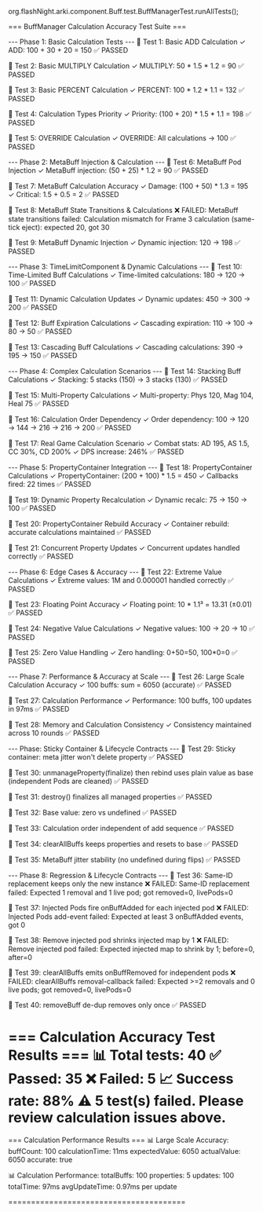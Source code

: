 org.flashNight.arki.component.Buff.test.BuffManagerTest.runAllTests();


=== BuffManager Calculation Accuracy Test Suite ===

--- Phase 1: Basic Calculation Tests ---
🧪 Test 1: Basic ADD Calculation
  ✓ ADD: 100 + 30 + 20 = 150
  ✅ PASSED

🧪 Test 2: Basic MULTIPLY Calculation
  ✓ MULTIPLY: 50 * 1.5 * 1.2 = 90
  ✅ PASSED

🧪 Test 3: Basic PERCENT Calculation
  ✓ PERCENT: 100 * 1.2 * 1.1 = 132
  ✅ PASSED

🧪 Test 4: Calculation Types Priority
  ✓ Priority: (100 + 20) * 1.5 * 1.1 = 198
  ✅ PASSED

🧪 Test 5: OVERRIDE Calculation
  ✓ OVERRIDE: All calculations → 100
  ✅ PASSED


--- Phase 2: MetaBuff Injection & Calculation ---
🧪 Test 6: MetaBuff Pod Injection
  ✓ MetaBuff injection: (50 + 25) * 1.2 = 90
  ✅ PASSED

🧪 Test 7: MetaBuff Calculation Accuracy
  ✓ Damage: (100 + 50) * 1.3 = 195
  ✓ Critical: 1.5 + 0.5 = 2
  ✅ PASSED

🧪 Test 8: MetaBuff State Transitions & Calculations
  ❌ FAILED: MetaBuff state transitions failed: Calculation mismatch for Frame 3 calculation (same-tick eject): expected 20, got 30

🧪 Test 9: MetaBuff Dynamic Injection
  ✓ Dynamic injection: 120 → 198
  ✅ PASSED


--- Phase 3: TimeLimitComponent & Dynamic Calculations ---
🧪 Test 10: Time-Limited Buff Calculations
  ✓ Time-limited calculations: 180 → 120 → 100
  ✅ PASSED

🧪 Test 11: Dynamic Calculation Updates
  ✓ Dynamic updates: 450 → 300 → 200
  ✅ PASSED

🧪 Test 12: Buff Expiration Calculations
  ✓ Cascading expiration: 110 → 100 → 80 → 50
  ✅ PASSED

🧪 Test 13: Cascading Buff Calculations
  ✓ Cascading calculations: 390 → 195 → 150
  ✅ PASSED


--- Phase 4: Complex Calculation Scenarios ---
🧪 Test 14: Stacking Buff Calculations
  ✓ Stacking: 5 stacks (150) → 3 stacks (130)
  ✅ PASSED

🧪 Test 15: Multi-Property Calculations
  ✓ Multi-property: Phys 120, Mag 104, Heal 75
  ✅ PASSED

🧪 Test 16: Calculation Order Dependency
  ✓ Order dependency: 100 → 120 → 144 → 216 → 216 → 200
  ✅ PASSED

🧪 Test 17: Real Game Calculation Scenario
  ✓ Combat stats: AD 195, AS 1.5, CC 30%, CD 200%
  ✓ DPS increase: 246%
  ✅ PASSED


--- Phase 5: PropertyContainer Integration ---
🧪 Test 18: PropertyContainer Calculations
  ✓ PropertyContainer: (200 + 100) * 1.5 = 450
  ✓ Callbacks fired: 22 times
  ✅ PASSED

🧪 Test 19: Dynamic Property Recalculation
  ✓ Dynamic recalc: 75 → 150 → 100
  ✅ PASSED

🧪 Test 20: PropertyContainer Rebuild Accuracy
  ✓ Container rebuild: accurate calculations maintained
  ✅ PASSED

🧪 Test 21: Concurrent Property Updates
  ✓ Concurrent updates handled correctly
  ✅ PASSED


--- Phase 6: Edge Cases & Accuracy ---
🧪 Test 22: Extreme Value Calculations
  ✓ Extreme values: 1M and 0.000001 handled correctly
  ✅ PASSED

🧪 Test 23: Floating Point Accuracy
  ✓ Floating point: 10 * 1.1³ = 13.31 (±0.01)
  ✅ PASSED

🧪 Test 24: Negative Value Calculations
  ✓ Negative values: 100 → 20 → 10
  ✅ PASSED

🧪 Test 25: Zero Value Handling
  ✓ Zero handling: 0+50=50, 100*0=0
  ✅ PASSED


--- Phase 7: Performance & Accuracy at Scale ---
🧪 Test 26: Large Scale Calculation Accuracy
  ✓ 100 buffs: sum = 6050 (accurate)
  ✅ PASSED

🧪 Test 27: Calculation Performance
  ✓ Performance: 100 buffs, 100 updates in 97ms
  ✅ PASSED

🧪 Test 28: Memory and Calculation Consistency
  ✓ Consistency maintained across 10 rounds
  ✅ PASSED


--- Phase: Sticky Container & Lifecycle Contracts ---
🧪 Test 29: Sticky container: meta jitter won't delete property
  ✅ PASSED

🧪 Test 30: unmanageProperty(finalize) then rebind uses plain value as base (independent Pods are cleaned)
  ✅ PASSED

🧪 Test 31: destroy() finalizes all managed properties
  ✅ PASSED

🧪 Test 32: Base value: zero vs undefined
  ✅ PASSED

🧪 Test 33: Calculation order independent of add sequence
  ✅ PASSED

🧪 Test 34: clearAllBuffs keeps properties and resets to base
  ✅ PASSED

🧪 Test 35: MetaBuff jitter stability (no undefined during flips)
  ✅ PASSED

--- Phase 8: Regression & Lifecycle Contracts ---
🧪 Test 36: Same-ID replacement keeps only the new instance
  ❌ FAILED: Same-ID replacement failed: Expected 1 removal and 1 live pod; got removed=0, livePods=0

🧪 Test 37: Injected Pods fire onBuffAdded for each injected pod
  ❌ FAILED: Injected Pods add-event failed: Expected at least 3 onBuffAdded events, got 0

🧪 Test 38: Remove injected pod shrinks injected map by 1
  ❌ FAILED: Remove injected pod failed: Expected injected map to shrink by 1; before=0, after=0

🧪 Test 39: clearAllBuffs emits onBuffRemoved for independent pods
  ❌ FAILED: clearAllBuffs removal-callback failed: Expected >=2 removals and 0 live pods; got removed=0, livePods=0

🧪 Test 40: removeBuff de-dup removes only once
  ✅ PASSED


=== Calculation Accuracy Test Results ===
📊 Total tests: 40
✅ Passed: 35
❌ Failed: 5
📈 Success rate: 88%
⚠️  5 test(s) failed. Please review calculation issues above.
==============================================

=== Calculation Performance Results ===
📊 Large Scale Accuracy:
   buffCount: 100
   calculationTime: 11ms
   expectedValue: 6050
   actualValue: 6050
   accurate: true

📊 Calculation Performance:
   totalBuffs: 100
   properties: 5
   updates: 100
   totalTime: 97ms
   avgUpdateTime: 0.97ms per update

=======================================
